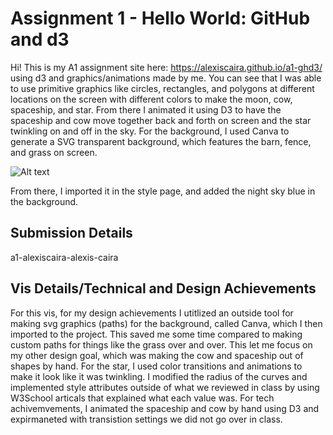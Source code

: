 Assignment 1 - Hello World: GitHub and d3  
===
Hi!
This is my A1 assignment site here: https://alexiscaira.github.io/a1-ghd3/ using d3 and graphics/animations made by me.
You can see that I was able to use primitive graphics like circles, rectangles, and polygons at different locations on the screen with different colors to make the moon, cow, spaceship, and star. From there I animated it using D3 to have the spaceship and cow move together back and forth on screen and the star twinkling on and off in the sky. For the background, I used Canva to generate a SVG transparent background, which features the barn, fence, and grass on screen.

![Alt text](https://raw.githubusercontent.com/alexiscaira/a1-ghd3/cf0314aa48d4ae4ce58dc1cd5447f0755d74225c/graphics/back.svg)


From there, I imported it in the style page, and added the night sky blue in the background.  

Submission Details
---
a1-alexiscaira-alexis-caira

Vis Details/Technical and Design Achievements
---

For this vis, for my design achievements I utitlized an outside tool for making svg graphics (paths) for the background, called Canva, which I then imported to the project. This saved me some time compared to making custom paths for things like the grass over and over. This let me focus on my other design goal, which was making the cow and spaceship out of shapes by hand. For the star, I used color transitions and animations to make it look like it was twinkling. I modified the radius of the curves and implemented style attributes outside of what we reviewed in class by using W3School articals that explained what each value was. For tech achivemvements, I animated the spaceship and cow by hand using D3 and expirmaneted with transistion settings we did not go over in class. 
